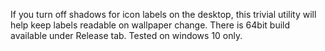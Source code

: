 If you turn off shadows for icon labels on the desktop, this trivial utility will help keep labels readable on wallpaper change.
There is 64bit build available under Release tab.
Tested on windows 10 only.
